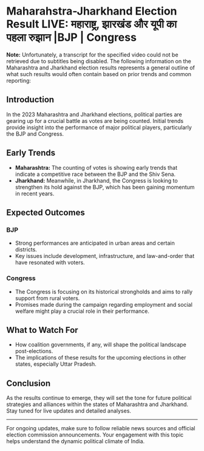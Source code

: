 # Maharahstra-Jharkhand Election Result LIVE: महाराष्ट्र, झारखंड और यूपी का पहला रुझान |BJP | Congress

**Note:** Unfortunately, a transcript for the specified video could not be retrieved due to subtitles being disabled. The following information on the Maharashtra and Jharkhand election results represents a general outline of what such results would often contain based on prior trends and common reporting:

## Introduction
In the 2023 Maharashtra and Jharkhand elections, political parties are gearing up for a crucial battle as votes are being counted. Initial trends provide insight into the performance of major political players, particularly the BJP and Congress.

## Early Trends
- **Maharashtra:** The counting of votes is showing early trends that indicate a competitive race between the BJP and the Shiv Sena.
- **Jharkhand:** Meanwhile, in Jharkhand, the Congress is looking to strengthen its hold against the BJP, which has been gaining momentum in recent years.

## Expected Outcomes
### BJP
- Strong performances are anticipated in urban areas and certain districts.
- Key issues include development, infrastructure, and law-and-order that have resonated with voters.

### Congress
- The Congress is focusing on its historical strongholds and aims to rally support from rural voters.
- Promises made during the campaign regarding employment and social welfare might play a crucial role in their performance.

## What to Watch For
- How coalition governments, if any, will shape the political landscape post-elections.
- The implications of these results for the upcoming elections in other states, especially Uttar Pradesh.

## Conclusion
As the results continue to emerge, they will set the tone for future political strategies and alliances within the states of Maharashtra and Jharkhand. Stay tuned for live updates and detailed analyses.

---

For ongoing updates, make sure to follow reliable news sources and official election commission announcements. Your engagement with this topic helps understand the dynamic political climate of India.